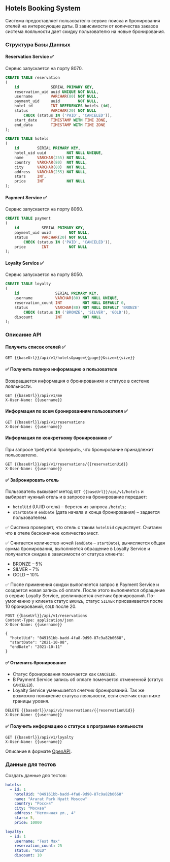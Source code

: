 ## Hotels Booking System

Система предоставляет пользователю сервис поиска и бронирования отелей на интересующие даты. В зависимости от количества
заказов система лояльности дает скидку пользователю на новые бронирования.

### Структура Базы Данных

#### Reservation Service ✅

Сервис запускается на порту 8070.

```sql
CREATE TABLE reservation
(
    id              SERIAL PRIMARY KEY,
    reservation_uid uuid UNIQUE NOT NULL,
    username        VARCHAR(80) NOT NULL,
    payment_uid     uuid        NOT NULL,
    hotel_id        INT REFERENCES hotels (id),
    status          VARCHAR(20) NOT NULL
        CHECK (status IN ('PAID', 'CANCELED')),
    start_date      TIMESTAMP WITH TIME ZONE,
    end_data        TIMESTAMP WITH TIME ZONE
);

CREATE TABLE hotels
(
    id        SERIAL PRIMARY KEY,
    hotel_uid uuid         NOT NULL UNIQUE,
    name      VARCHAR(255) NOT NULL,
    country   VARCHAR(80)  NOT NULL,
    city      VARCHAR(80)  NOT NULL,
    address   VARCHAR(255) NOT NULL,
    stars     INT,
    price     INT          NOT NULL
);
```

#### Payment Service ✅

Сервис запускается на порту 8060.

```sql
CREATE TABLE payment
(
    id          SERIAL PRIMARY KEY,
    payment_uid uuid        NOT NULL,
    status      VARCHAR(20) NOT NULL
        CHECK (status IN ('PAID', 'CANCELED')),
    price       INT         NOT NULL
);
```

#### Loyalty Service ✅

Сервис запускается на порту 8050.

```sql
CREATE TABLE loyalty
(
    id                SERIAL PRIMARY KEY,
    username          VARCHAR(80) NOT NULL UNIQUE,
    reservation_count INT         NOT NULL DEFAULT 0,
    status            VARCHAR(80) NOT NULL DEFAULT 'BRONZE'
        CHECK (status IN ('BRONZE', 'SILVER', 'GOLD')),
    discount          INT         NOT NULL
);
```

### Описание API 

#### Получить список отелей ✅

```http request
GET {{baseUrl}}/api/v1/hotels&page={{page}}&size={{size}}
```

#### ✅ Получить полную информацию о пользователе

Возвращается информация о бронированиях и статусе в системе лояльности.

```http request
GET {{baseUrl}}/api/v1/me
X-User-Name: {{username}}
```

#### Информация по всем бронированиям пользователя ✅

```http request
GET {{baseUrl}}/api/v1/reservations
X-User-Name: {{username}}
```

#### Информация по конкретному бронированию ✅

При запросе требуется проверить, что бронирование принадлежит пользователю.

```http request
GET {{baseUrl}}/api/v1/reservations/{{reservationUid}}
X-User-Name: {{username}}
```

#### ✅ Забронировать отель

Пользователь вызывает метод `GET {{baseUrl}}/api/v1/hotels` и выбирает нужный отель и в запросе на бронирование
передает:

* `hotelUid` (UUID отеля) – берется из запроса `/hotels`;
* `startDate` и `endDate` (дата начала и конца бронирования) – задается пользователем.

✅ Система проверяет, что отель с таким `hotelUid` существует. Считаем что в отеле бесконечное количество мест.

✅ Считается количество ночей (`endDate` – `startDate`), вычисляется общая сумма бронирования, выполняется обращение в
Loyalty Service и получается скидка в зависимости от статуса клиента:

* BRONZE – 5%
* SILVER – 7%
* GOLD – 10%

✅ После применения скидки выполняется запрос в Payment Service и создается новая запись об оплате. После этого выполняется
обращение в сервис Loyalty Service, увеличивается счетчик бронирований. По-умолчанию у клиента статус `BRONZE`,
статус `SILVER` присваивается после 10 бронирований, `GOLD` после 20.

```http request
POST {{baseUrl}}/api/v1/reservations
Content-Type: application/json
X-User-Name: {{username}}

{
  "hotelUid": "049161bb-badd-4fa8-9d90-87c9a82b0668",
  "startDate": "2021-10-08",
  "endDate": "2021-10-11"
}
```

#### ✅ Отменить бронирование

* Статус бронирования помечается как `CANCELED`.
* В Payment Service запись об оплате помечается отмененной (статус `CANCELED`).
* Loyalty Service уменьшается счетчик бронирований. Так же возможно понижение статуса лояльности, если счетчик стал ниже
  границы уровня.

```http request
DELETE {{baseUrl}}/api/v1/reservations/{{reservationUid}}
X-User-Name: {{username}}
```

#### ✅ Получить информацию о статусе в программе лояльности

```http request
GET {{baseUrl}}/api/v1/loyalty
X-User-Name: {{username}}
```

Описание в формате [OpenAPI](%5Binst%5D%5Bv2%5D%20Hotels%20Booking%20System.yml).

### Данные для тестов

Создать данные для тестов:

```yaml
hotels:
  – id: 1
    hotelUid: "049161bb-badd-4fa8-9d90-87c9a82b0668"
    name: "Ararat Park Hyatt Moscow"
    country: "Россия"
    city: "Москва"
    address: "Неглинная ул., 4"
    stars: 5,
    price: 10000

loyalty:
  - id: 1
    username: "Test Max"
    reservation_count: 25
    status: "GOLD"
    discount: 10
```
